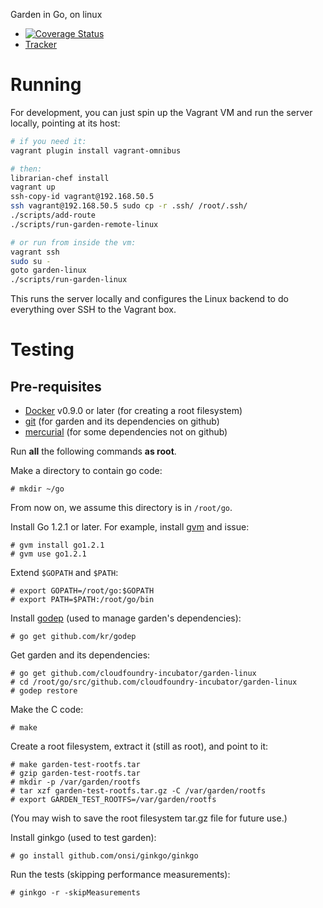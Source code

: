 Garden in Go, on linux

* [![Coverage Status](https://coveralls.io/repos/cloudfoundry-incubator/garden-linux/badge.png)](https://coveralls.io/r/cloudfoundry-incubator/garden-linux)
* [Tracker](https://www.pivotaltracker.com/s/projects/962374)

# Running

For development, you can just spin up the Vagrant VM and run the server
locally, pointing at its host:

```bash
# if you need it:
vagrant plugin install vagrant-omnibus

# then:
librarian-chef install
vagrant up
ssh-copy-id vagrant@192.168.50.5
ssh vagrant@192.168.50.5 sudo cp -r .ssh/ /root/.ssh/
./scripts/add-route
./scripts/run-garden-remote-linux

# or run from inside the vm:
vagrant ssh
sudo su -
goto garden-linux
./scripts/run-garden-linux
```

This runs the server locally and configures the Linux backend to do everything
over SSH to the Vagrant box.

# Testing

## Pre-requisites

* [Docker](https://www.docker.io/) v0.9.0 or later (for creating a root filesystem)
* [git](http://git-scm.com/) (for garden and its dependencies on github)
* [mercurial](http://mercurial.selenic.com/) (for some dependencies not on github)

Run **all** the following commands **as root**.

Make a directory to contain go code:
```
# mkdir ~/go
```

From now on, we assume this directory is in `/root/go`.

Install Go 1.2.1 or later. For example, install [gvm](https://github.com/moovweb/gvm) and issue:
```
# gvm install go1.2.1
# gvm use go1.2.1
```

Extend `$GOPATH` and `$PATH`:
```
# export GOPATH=/root/go:$GOPATH
# export PATH=$PATH:/root/go/bin
```

Install [godep](https://github.com/kr/godep) (used to manage garden's dependencies):
```
# go get github.com/kr/godep
```

Get garden and its dependencies:
```
# go get github.com/cloudfoundry-incubator/garden-linux
# cd /root/go/src/github.com/cloudfoundry-incubator/garden-linux
# godep restore
```

Make the C code:
```
# make
```

Create a root filesystem, extract it (still as root), and point to it:
```
# make garden-test-rootfs.tar
# gzip garden-test-rootfs.tar
# mkdir -p /var/garden/rootfs
# tar xzf garden-test-rootfs.tar.gz -C /var/garden/rootfs
# export GARDEN_TEST_ROOTFS=/var/garden/rootfs
```
(You may wish to save the root filesystem tar.gz file for future use.)

Install ginkgo (used to test garden):
```
# go install github.com/onsi/ginkgo/ginkgo
```

Run the tests (skipping performance measurements):
```
# ginkgo -r -skipMeasurements
```
